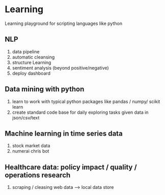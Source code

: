 # Learning
Learning playground for scripting languages like python

## NLP
1. data pipeline
2. automatic cleansing
3. structure Learning
4. sentiment analysis (beyond positive/negative)
5. deploy dashboard

## Data mining with python
1. learn to work with typical python packages like pandas / numpy/ scikit learn
2. create standard code base for daily exploring tasks given data in json/csv/text 


## Machine learning in time series data
1. stock market data 
2. numerai chris bot 

## Healthcare data: policy impact / quality / operations research
1. scraping / cleasing web data --> local data store

